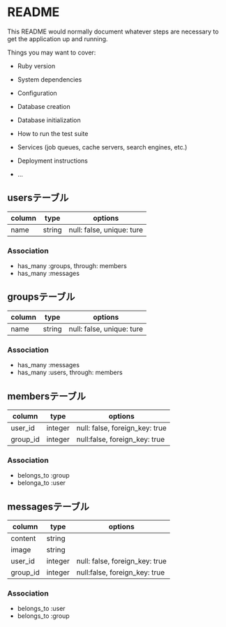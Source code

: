 # README

This README would normally document whatever steps are necessary to get the
application up and running.

Things you may want to cover:

* Ruby version

* System dependencies

* Configuration

* Database creation

* Database initialization

* How to run the test suite

* Services (job queues, cache servers, search engines, etc.)

* Deployment instructions

* ...


## usersテーブル

|column|type|options|
|------|----|------|
|name|string|null: false, unique: ture|

### Association
- has_many :groups, through: members
- has_many :messages


## groupsテーブル

|column|type|options|
|------|----|-------|
|name|string|null: false, unique: ture|

### Association

- has_many :messages
- has_many :users, through: members


## membersテーブル

|column|type|options|
|------|----|-------|
|user_id|integer|null: false, foreign_key: true|
|group_id|integer|null:false, foreign_key: true|

### Association
- belongs_to :group
- belonga_to :user



## messagesテーブル

|column|type|options|
|------|----|-------|
|content|string| |
|image|string| |
|user_id|integer|null: false, foreign_key: true|
|group_id|integer|null:false, foreign_key: true|

### Association
- belongs_to :user
- belongs_to :group
